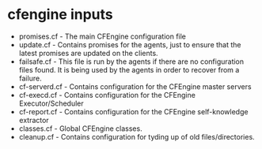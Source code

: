 # cfengine inputs

* promises.cf - The main CFEngine configuration file
* update.cf - Contains promises for the agents, just to ensure that the latest promises are updated on the clients.
* failsafe.cf - This file is run by the agents if there are no configuration files found. It is being used by the agents in order to recover from a failure.
* cf-serverd.cf - Contains configuration for the CFEngine master servers
* cf-execd.cf - Contains configuration for the CFEngine Executor/Scheduler
* cf-report.cf - Contains configuration for the CFEngine self-knowledge extractor
* classes.cf - Global CFEngine classes.
* cleanup.cf - Contains configuration for tyding up of old files/directories.

